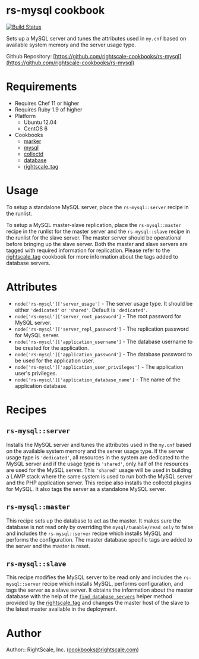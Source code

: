 # rs-mysql cookbook

[![Build Status](https://travis-ci.org/rightscale-cookbooks/rs-mysql.png?branch=master)](https://travis-ci.org/rightscale-cookbooks/rs-mysql)

Sets up a MySQL server and tunes the attributes used in `my.cnf` based on available system memory and the server
usage type.

Github Repository: [https://github.com/rightscale-cookbooks/rs-mysql](https://github.com/rightscale-cookbooks/rs-mysql)

# Requirements

* Requires Chef 11 or higher
* Requires Ruby 1.9 of higher
* Platform
  * Ubuntu 12.04
  * CentOS 6
* Cookbooks
  * [marker](http://community.opscode.com/cookbooks/marker)
  * [mysql](http://community.opscode.com/cookbooks/mysql)
  * [collectd](http://community.opscode.com/cookbooks/collectd)
  * [database](http://community.opscode.com/cookbooks/database)
  * [rightscale_tag]

# Usage

To setup a standalone MySQL server, place the `rs-mysql::server` recipe in the runlist.

To setup a MySQL master-slave replication, place the `rs-mysql::master` recipe in the runlist for the master
server and the `rs-mysql::slave` recipe in the runlist for the slave server. The master server should be
operational before bringing up the slave server. Both the master and slave servers are tagged with required
information for replication. Please refer to the [rightscale_tag] cookbook for more information about the tags
added to database servers.

# Attributes

* `node['rs-mysql']['server_usage']` - The server usage type. It should be either `'dedicated'` or `'shared'`.
  Default is `'dedicated'`.
* `node['rs-mysql']['server_root_password']` - The root password for MySQL server.
* `node['rs-mysql']['server_repl_password']` - The replication password for MySQL server.
* `node['rs-mysql']['application_username']` - The database username to be created for the application.
* `node['rs-mysql']['application_password']` - The database password to be used for the application user.
* `node['rs-mysql']['application_user_privileges']` - The application user's privileges.
* `node['rs-mysql']['application_database_name']` - The name of the application database.

# Recipes

## `rs-mysql::server`

Installs the MySQL server and tunes the attributes used in the `my.cnf` based on the available system memory
and the server usage type. If the server usage type is `'dedicated'`, all resources in the system are dedicated
to the MySQL server and if the usage type is `'shared'`, only half of the resources are used for the MySQL server.
This `'shared'` usage will be used in building a LAMP stack where the same system is used to run both the MySQL
server and the PHP application server. This recipe also installs the collectd plugins for MySQL. It also tags
the server as a standalone MySQL server.

## `rs-mysql::master`

This recipe sets up the database to act as the master. It makes sure the database is not read only by overriding
the `mysql/tunable/read_only` to false and includes the `rs-mysql::server` recipe which installs MySQL and
performs the configuration. The master database specific tags are added to the server and the master is reset.

## `rs-mysql::slave`

This recipe modifies the MySQL server to be read only and includes the `rs-mysql::server` recipe which installs
MySQL, performs configuration, and tags the server as a slave server. It obtains the information about the master
database with the help of the [`find_database_servers`] helper method provided by
the [rightscale_tag] and changes the master host of the slave to the latest master
available in the deployment.

[rightscale_tag]: https://github.com/rightscale-cookbooks/rightscale_tag
[`find_database_servers`]: https://github.com/rightscale-cookbooks/rightscale_tag#find_database_servers

# Author

Author:: RightScale, Inc. (<cookbooks@rightscale.com>)
